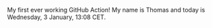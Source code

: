 My first ever working GitHub Action!
My name is Thomas and today is Wednesday, 3 January, 13:08 CET. 
